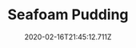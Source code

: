 ---
templateKey: blog-post
title: Seafoam Pudding
type: cooking
energy: 175
health: 78
description: This briny pudding will really get you into the maritime mindset! 
featuredpost: false
date: 2020-02-16T21:45:12.711Z
featuredimage: /img/Seafoam_Pudding.png
sellPrice: 300
tags:
  - Flounder
  - Midnight Carp
  - edible
---